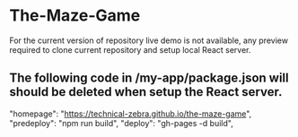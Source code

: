 # The-Maze-Game
For the current version of repository live demo is not available, any preview required to clone current repository and setup local React server.



## The following code in /my-app/package.json will should be deleted when setup the React server.
"homepage": "https://technical-zebra.github.io/the-maze-game",
"predeploy": "npm run build",
"deploy": "gh-pages -d build",
